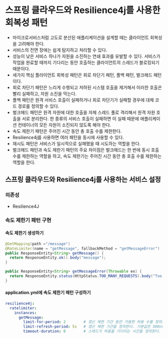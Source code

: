 # 스프링 클라우드와 Resilience4j를 사용한 회복성 패턴
- 마이크로서비스처럼 고도로 분산된 애플리케이션을 설계할 때는 클라이언트 회복성을 고려해야 한다.
- 서비스의 전면 장애는 쉽게 탐지하고 처리할 수 있다.
- 성능이 낮은 서비스 하나가 자원을 소진하는 연쇄 효과를 유발할 수 있다. 서비스가 작업을 완료할 때까지 기다리는 동안 호출하는 클라이언트의 스레드가 블로킹되기 때문이다.
- 세가지 핵심 플라이언트 회복성 패턴은 회로 차단기 패턴, 폴백 패턴, 벌크헤드 패턴이다.
- 회로 차단기 패턴은 느리게 수행되고 저하된 시스템 호출을 제거해서 이러한 호출은 빨리 실패하고, 자원 소진을 막는다.
- 폴백 패턴은 원격 서비스 호출이 실패하거나 회로 차단기가 실패할 경우에 대체 코드 경로를 정의할 수 있다.
- 벌크헤드 패턴은 원격 자원에 대한 호출을 자체 스레드 풀로 격리해서 원격 자원 호출을 서로 분리한다. 한 종류의 서비스 호출이 실패하면 이 실패 때문에 애플리케이션 컨테이너의 모든 자원이 소진되지 않도록 해야 한다.
- 속도 제한기 패턴은 주어진 시간 동안 총 호출 수를 제한한다.
- Resilience4j를 사용하면 여러 패턴을 동시에 사용할 수 있다.
- 재시도 패턴은 서비스가 일시적으로 실패했을 때 시도하는 역할을 한다.
- 벌크헤드 패턴과 속도 제한기 패턴의 주요 차이점은 벌크헤드는 한 번에 동시 호출 수를 제한하는 역할을 하고, 속도 제한기는 주어진 시간 동안 총 호출 수를 제한하는 역할을 한다.

## 스프링 클라우드와 Resilience4j를 사용하는 서비스 설정
### 의존성
- Resilience4J

### 속도 제한기 패턴 구현
#### 속도 제한기 생성하기
```java
@GetMapping(path ="/message")
@RateLimiter(name = "getMessage", fallbackMethod = "getMessageError")
public ResponseEntity<String> getMessage() {
  return ResponseEntity.ok().body("message");
}

public ResponseEntity<String> getMessageError(Throwable ex) {
  return ResponseEntity.status(HttpStatus.TOO_MANY_REQUESTS).body("Too many requests");
}
```

#### application.yml에 속도 제한기 패턴 구성하기
```yml
resilience4j:
  ratelimiter:
    instances:
      getMessage:
        limit-for-period: 2        # 갱신 제한 기간 동안 가용한 허용 수를 정의한다. 기본값은 50이다.
        limit-refresh-period: 5s   # 갱신 제한 기간을 정의한다. 기본값은 500ns다.
        timeout-duration: 0        # 스레드가 허용을 기다리는 시간을 정의한다. 기본값을 5초다.
```

